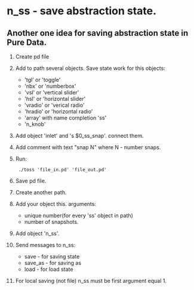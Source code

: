 n_ss - save abstraction state.
==============================

Another one idea for saving abstraction state in Pure Data.
-----------------------------------------------------------

1. Create pd file

2. Add to path several objects. Save state work for this objects:
   +   'tgl' or 'toggle'
   +   'nbx' or 'numberbox'
   +   'vsl' or 'vertical slider'
   +   'hsl' or 'horizontal slider'
   +   'vradio' or 'verical radio'
   +   'hradio' or 'horizontal radio'
   +   'array' with name completion 'ss'
   +   'n_knob'

3. Add object 'inlet' and 's $0_ss_snap'. connect them.

4. Add comment with text "snap N" where N - number snaps.

5. Run: 

        ./toss 'file_in.pd' 'file_out.pd'

6. Save pd file.

7. Create another path.

8. Add your object this. arguments:
    +   unique number(for every 'ss' object in path)
    +   number of snapshots.

9. Add object 'n_ss'.

10. Send messages to n_ss:
    +   save - for saving state
    +   save_as - for saving as
    +   load - for load state

11. For local saving (not file) n_ss must be first argument equal 1.
